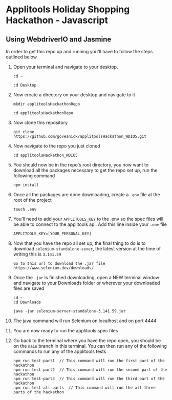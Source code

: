 # Applitools Holiday Shopping Hackathon - Javascript

## Using WebdriverIO and Jasmine

In order to get this repo up and running you'll have to follow the steps outlined below

1. Open your terminal and navigate to your desktop. 
    ```
    cd ~

    cd Desktop
    ``` 
2. Now create a directory on your desktop and navigate to it
    ```
    mkdir applitoolsHackathonRepo

    cd applitoolsHackathonRepo
    ```
3. Now clone this repository
    ```
    git clone https://github.com/goveanick/applitoolsHackathon_WDIO5.git
    ```
4. Now navigate to the repo you just cloned
    ```
    cd applitoolsHackathon_WDIO5
    ```
5. You should now be in the repo's root directory, you now want to download all the packages necessary to get the repo set up, run the following command
    ```
    npm install
    ```
6. Once all the packages are done downloading, create a `.env` file at the root of the project
    ```
    touch .env
    ```
7. You'll need to add your `APPLITOOLS_KEY` to the .env so the spec files will be able to connect to the applitools api. Add this line inside your `.env` file
    ```
    APPLITOOLS_KEY=[YOUR_PERSONAL_KEY]
    ```
8. Now that you have the repo all set up, the final thing to do is to download `selenium-standalone-sever`, the latest version at the time of writing this is `3.141.59`
    ```
    Go to this url to download the .jar file
    https://www.selenium.dev/downloads/
    ```
9. Once the `.jar` is finished downloading, open a NEW terminal window and navigate to your Downloads folder or wherever your downloaded files are saved
    ```
    cd ~
    cd Downloads

    java -jar selenium-server-standalone-3.141.59.jar
    ```
10. The java command will run Selenium on localhost and on port 4444

11. You are now ready to run the applitools spec files

12. Go back to the terminal where you have the repo open, you should be on the `main` branch in this terminal. You can then run any of the following commands to run any of the applitools tests
    ```
    npm run test-part1  // This command will run the first part of the hackathon
    npm run test-part2  // This command will run the second part of the hackathon
    npm run test-part3  // This command will run the third part of the hackathon
    npm run test-all-parts  // This command will run the all three parts of the hackathon
    ```